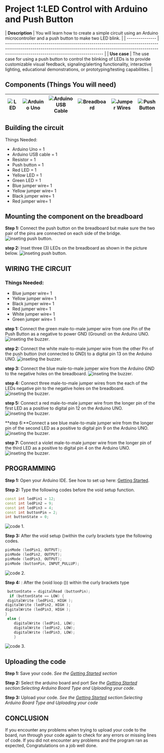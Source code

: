 # Project 1:LED Control with Arduino and Push Button

| **Description** | You will learn how to create a simple circuit using an Arduino microcontroller and a push button to make two LED blink.
|
| --------------- | -------------------------------------------------------------------------------------------------------------------------------------------------------------------------------------------------------------- |
| **Use case** | The use case for using a push button to control the blinking of LEDs is to provide customizable visual feedback, signaling/alerting functionality, interactive lighting, educational demonstrations, or prototyping/testing capabilities. |

## Components (Things You will need)

| ![LED ](../../../docs/manuals/assets/components/LED.png) | ![Arduino Uno](../../../docs/manuals/assets/components/arduino.png) | ![Arduino USB Cable](../../../docs/manuals/assets/components/USB_Cable.png) | ![Breadboard](../../../docs/manuals/assets/components/breadboard.png) | ![Jumper Wires](../../../docs/manuals/assets/components/jump_wire.png) | ![Push Button](../../../docs/manuals/assets/components/Push_Button.png) |
| ---------------------------------------- | --------------------------------------------------- | ----------------------------------------------------------- | ----------------------------------------------------- | ------------------------------------------------------ | ------------------------------------------------------- |

## Building the circuit

Things Needed:

- Arduino Uno = 1
- Arduino USB cable = 1
- Resistor = 1
- Push button = 1
- Red LED = 1
- Yellow LED = 1
- Green LED = 1
- Blue jumper wire= 1
- Yellow jumper wire= 1
- Black jumper wire= 1
- Red jumper wire= 1

## Mounting the component on the breadboard

**Step 1:** Connect the push button on the breadboard but make sure the two pair of the pins are connected on each side of the bridge.
![inseting push button](../../../docs/manuals/assets/2.0/2.1.Push%20Button%20+%20LED/3.LED/image%201.png).

**step 2:** Inset three (3) LEDs on the breadboard as shown in the picture below.
![inseting push button](../../../docs/manuals/assets/2.0/2.1.Push%20Button%20+%20LED/3.LED/image%202.png).

## WIRING THE CIRCUIT

### Things Needed:

- Blue jumper wire= 1
- Yellow jumper wire= 1
- Black jumper wire= 1
- Red jumper wire= 1
- White jumper wire= 1
- Green jumper wire= 1

**step 1:** Connect the green male-to-male jumper wire from one Pin of the Push Button as a negative to power GND (Ground) on the Arduino UNO.
![inseting the buzzer](../../../docs/manuals/assets/2.0/2.1.Push%20Button%20+%20LED/3.LED/wire%201.png).

**step 2:** Connect the white male-to-male jumper wire from the other Pin of the push button (not connected to GND) to a digital pin 13 on the Arduino UNO.
![inseting the buzzer](../../../docs/manuals/assets/2.0/2.1.Push%20Button%20+%20LED/3.LED/wire%202.png).

**step 3:** Connect the blue male-to-male jumper wire from the Arduino GND to the negative holes on the breadboard.
![inseting the buzzer](../../../docs/manuals/assets/2.0/2.1.Push%20Button%20+%20LED/3.LED/wire%203.png).

**step 4:** Connect three male-to-male jumper wires from the each of the LEDs negative pin to the negative holes on the breadboard.
![inseting the buzzer](../../../docs/manuals/assets/2.0/2.1.Push%20Button%20+%20LED/3.LED/wire%204.png).

**step 5:** Connect a red male-to-male jumper wire from the longer pin of the first LED as a positive to digital pin 12 on the Arduino UNO.
![inseting the buzzer](../../../docs/manuals/assets/2.0/2.1.Push%20Button%20+%20LED/3.LED/wire%205.png).

**step 6:**Connect a see blue male-to-male jumper wire from the longer pin of the second LED as a positive to digital pin 9 on the Arduino UNO.
![inseting the buzzer](../../../docs/manuals/assets/2.0/2.1.Push%20Button%20+%20LED/3.LED/wire%206.png).

**step 7:** Connect a violet male-to-male jumper wire from the longer pin of the third LED as a positive to digital pin 4 on the Arduino UNO.
![inseting the buzzer](../../../docs/manuals/assets/2.0/2.1.Push%20Button%20+%20LED/3.LED/wire%207.png).

## PROGRAMMING

**Step 1:** Open your Arduino IDE. See how to set up here: [Getting Started](../../../getting-started.md).

**Step 2:** Type the following codes before the void setup function.

``` cpp
const int ledPin1 = 12;
const int ledPin2 = 9;
const int ledPin3 = 4;
const int buttonPin = 2;
int buttonState = 0;
```

![code 1](../../../docs/manuals/assets/2.0/2.1.Push%20Button%20+%20LED/3.LED/code%201.png).

**Step 3:** After the void setup ()within the curly brackets type the following codes.

``` cpp
pinMode (ledPin1, OUTPUT);
pinMode (ledPin2, OUTPUT);
pinMode (ledPin3, OUTPUT);
pinMode (buttonPin, INPUT_PULLUP);
```

![code 2](../../../docs/manuals/assets/2.0/2.1.Push%20Button%20+%20LED/3.LED/code%202.png).

**Step 4:** : After the (void loop ()) within the curly brackets type

``` cpp
 buttonState = digitalRead (buttonPin);
  if (buttonState == LOW) {
 digitalWrite (ledPin1, HIGH );
digitalWrite (ledPin2, HIGH );
digitalWrite (ledPin3, HIGH );
}
 else {
    digitalWrite (ledPin1, LOW);
    digitalWrite (ledPin2, LOW);
    digitalWrite (ledPin3, LOW);
    }
```

![code 3](../../../docs/manuals/assets/2.0/2.1.Push%20Button%20+%20LED/3.LED/code%203.png).

## Uploading the code

**Step 1:** Save your code. _See the [Getting Started](../../../getting-started.md) section_

**Step 2:** Select the arduino board and port _See the [Getting Started](../../../getting-started.md) section:Selecting Arduino Board Type and Uploading your code_.

**Step 3:** Upload your code. _See the [Getting Started](../../../getting-started.md) section:Selecting Arduino Board Type and Uploading your code_

## CONCLUSION

If you encounter any problems when trying to upload your code to the board, run through your code again to check for any errors or missing lines of code. If you did not encounter any problems and the program ran as expected, Congratulations on a job well done.
